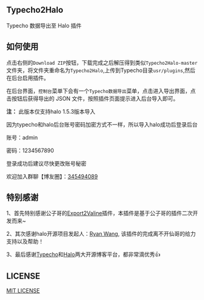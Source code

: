 ## Typecho2Halo

Typecho 数据导出至 Halo 插件

## 如何使用

点击右侧的`Download ZIP`按钮，下载完成之后解压得到类似`Typecho2Halo-master`文件夹，将文件夹重命名为`Typecho2Halo`,上传到Typecho目录`usr/plugins`,然后在后台启用插件。

在后台界面，`控制台`菜单下会有一个`Typecho数据导出`菜单，点击进入导出界面，点击按钮后获得导出的 JSON 文件，按照插件页面提示进入后台导入即可。

**注：**
此版本仅支持halo 1.5.3版本导入

因为typecho和halo后台账号密码加密方式不一样，所以导入halo成功后登录后台

账号：admin

密码：1234567890

登录成功后建议尽快更改账号秘密

欢迎加入群聊【博友圈】：[345494089](https://jq.qq.com/?_wv=1027&k=RpFKfmbF) 

## 特别感谢

1、首先特别感谢公子哥的[Export2Valine](https://github.com/lizheming/typecho-export-valine)插件，本插件是基于公子哥的插件二次开发而来~

2、其次感谢halo开源项目发起人：[Ryan Wang](https://github.com/ruibaby), 该插件的完成离不开仙哥的给力支持以及帮助！

3、最后感谢[Typecho](https://github.com/typecho)和[Halo](https://github.com/halo-dev)两大开源博客平台，都非常滴优秀👍

## LICENSE

[MIT LICENSE](https://github.com/iRoZhi/Typecho2Halo/blob/main/LICENSE)


